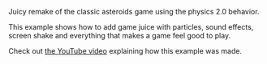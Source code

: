 Juicy remake of the classic asteroids game using the physics 2.0 behavior.

This example shows how to add game juice with particles, sound effects, screen shake and everything that makes a game feel good to play.

Check out [the YouTube video](https://www.youtube.com/watch?v=w1SCpQ-mRCk&list=PL3YlZTdKiS8_Q8UPu2BJV5P5gYA-Q-k19) explaining how this example was made.
